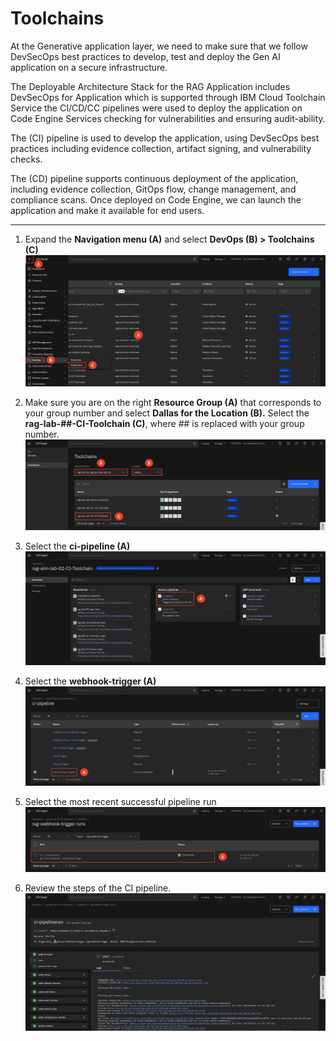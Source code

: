 # Toolchains

At the Generative application layer, we need to make sure that we follow DevSecOps best practices to develop, test and deploy the Gen AI application on a secure infrastructure.

The Deployable Architecture Stack for the RAG Application includes DevSecOps for Application which is supported through IBM Cloud Toolchain Service the CI/CD/CC pipelines were used to deploy the application on Code Engine Services checking for vulnerabilities and ensuring audit-ability.

The (CI) pipeline is used to develop the application, using DevSecOps best practices including evidence collection, artifact signing, and vulnerability checks.

The (CD) pipeline supports continuous deployment of the application, including evidence collection, GitOps flow, change management, and compliance scans. Once deployed on Code Engine, we can launch the application and make it available for end users.
___


1. Expand the **Navigation menu (A)** and select **DevOps (B) > Toolchains (C)**
![alt text](../images/1.3.1.png)

2. Make sure you are on the right **Resource Group (A)** that corresponds to your group number and select **Dallas for the Location (B).** Select the **rag-lab-##-CI-Toolchain (C)**, where ## is replaced with your group number. 
![alt text](../images/1.3.2.png)

3. Select the **ci-pipeline (A)**
![alt text](../images/1.3.3.png)

4. Select the **webhook-trigger (A)**
![alt text](../images/1.3.4.png)

5. Select the most recent successful pipeline run
![alt text](../images/1.3.5.png)

6. Review the steps of the CI pipeline. 
![alt text](../images/1.3.6.png)